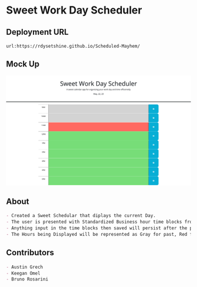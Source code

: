 # Sweet Work Day Scheduler

## Deployment URL

```
url:https://rdysetshine.github.io/Scheduled-Mayhem/
```

## Mock Up

![Alt text](Assets/images/Mock%20Up%20Pic%20for%20Sweet%20Scheduler.png)

## About

```md
- Created a Sweet Schedular that diplays the current Day.
- The user is presented with Standardized Business hour time blocks from 9am-5pm.
- Anything input in the time blocks then saved will persist after the page is refreshed.
- The Hours being Displayed will be represented as Gray for past, Red for current, Green for futur.
```

## Contributors

```md
- Austin Grech
- Keegan Omel
- Bruno Rosarini
```